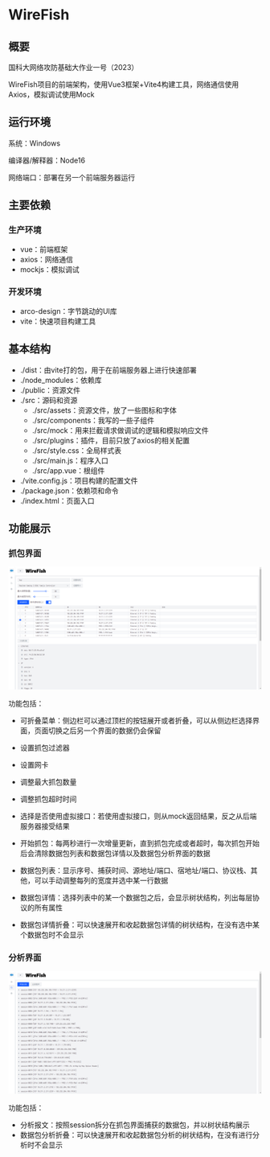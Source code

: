 # WireFish

## 概要

国科大网络攻防基础大作业一号（2023）

WireFish项目的前端架构，使用Vue3框架+Vite4构建工具，网络通信使用Axios，模拟调试使用Mock

## 运行环境

系统：Windows

编译器/解释器：Node16

网络端口：部署在另一个前端服务器运行

## 主要依赖

### 生产环境

* vue：前端框架
* axios：网络通信
* mockjs：模拟调试

### 开发环境

* arco-design：字节跳动的UI库
* vite：快速项目构建工具

## 基本结构

* ./dist：由vite打的包，用于在前端服务器上进行快速部署
* ./node_modules：依赖库
* ./public：资源文件
* ./src：源码和资源
    * ./src/assets：资源文件，放了一些图标和字体
    * ./src/components：我写的一些子组件
    * ./src/mock：用来拦截请求做调试的逻辑和模拟响应文件
    * ./src/plugins：插件，目前只放了axios的相关配置
    * ./src/style.css：全局样式表
    * ./src/main.js：程序入口
    * ./src/app.vue：根组件
* ./vite.config.js：项目构建的配置文件
* ./package.json：依赖项和命令
* ./index.html：页面入口

## 功能展示

### 抓包界面

![image-20230401183306507](README.assets/image-20230401183306507.png)

功能包括：

* 可折叠菜单：侧边栏可以通过顶栏的按钮展开或者折叠，可以从侧边栏选择界面，页面切换之后另一个界面的数据仍会保留

* 设置抓包过滤器
* 设置网卡
* 调整最大抓包数量
* 调整抓包超时时间
* 选择是否使用虚拟接口：若使用虚拟接口，则从mock返回结果，反之从后端服务器接受结果
* 开始抓包：每两秒进行一次增量更新，直到抓包完成或者超时，每次抓包开始后会清除数据包列表和数据包详情以及数据包分析界面的数据
* 数据包列表：显示序号、捕获时间、源地址/端口、宿地址/端口、协议栈、其他，可以手动调整每列的宽度并选中某一行数据
* 数据包详情：选择列表中的某一个数据包之后，会显示树状结构，列出每层协议的所有属性
* 数据包详情折叠：可以快速展开和收起数据包详情的树状结构，在没有选中某个数据包时不会显示

### 分析界面

![image-20230401183324614](README.assets/image-20230401183324614.png)

功能包括：

* 分析报文：按照session拆分在抓包界面捕获的数据包，并以树状结构展示
* 数据包分析折叠：可以快速展开和收起数据包分析的树状结构，在没有进行分析时不会显示
